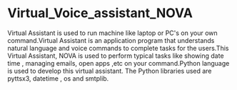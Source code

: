 # Virtual_Voice_assistant_NOVA
Virtual Assistant is used to run machine like laptop or PC's on your own command.Virtual Assistant is an application program that understands natural language and voice commands to complete tasks for the users.This Virtual Assistant, NOVA  is used to perform typical tasks like showing date time , managing emails, open apps ,etc on your command.Python language is used to develop this virtual assistant. The Python libraries used are pyttsx3, datetime , os and smtplib.
